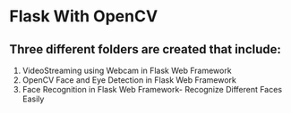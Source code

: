 # Flask With OpenCV

## Three different folders are created that include:

1. VideoStreaming using Webcam in Flask Web Framework
2. OpenCV Face and Eye Detection in Flask Web Framework
3. Face Recognition in Flask Web Framework- Recognize Different Faces Easily
